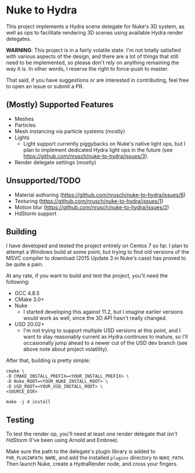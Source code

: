 # Nuke to Hydra

This project implements a Hydra scene delegate for Nuke's 3D system, as well as
ops to facilitate rendering 3D scenes using available Hydra render delegates.

**WARNING**: This project is in a fairly volatile state. I'm not totally
satisfied with various aspects of the design, and there are a lot of things that
still need to be implemented, so please don't rely on anything remaining the way
it is. In other words, I reserve the right to force-push to master.

That said, if you have suggestions or are interested in contributing, feel free
to open an issue or submit a PR.

## (Mostly) Supported Features

- Meshes
- Particles
- Mesh instancing via particle systems (mostly)
- Lights
    - Light support currently piggybacks on Nuke's native light ops, but I plan
    to implement dedicated Hydra light ops in the future (see
    https://github.com/nrusch/nuke-to-hydra/issues/3).
- Render delegate settings (mostly)

## Unsupported/TODO

- Material authoring (https://github.com/nrusch/nuke-to-hydra/issues/6)
- Texturing (https://github.com/nrusch/nuke-to-hydra/issues/1)
- Motion blur (https://github.com/nrusch/nuke-to-hydra/issues/2)
- HdStorm support

## Building

I have developed and tested the project entirely on Centos 7 so far. I plan to
attempt a Windows build at some point, but trying to find old versions of the
MSVC compiler to download (2015 Update 3 in Nuke's case) has proved to be quite
a pain.

At any rate, if you want to build and test the project, you'll need the
following:

- GCC 4.8.5
- CMake 3.0+
- Nuke
    - I started developing this against 11.2, but I imagine earlier versions
    would work as well, since the 3D API hasn't really changed.
- USD 20.02+
    - I'm not trying to support multiple USD versions at this point, and I want
    to stay reasonably current as Hydra continues to mature, so I'll
    occasionally jump ahead to a newer cut of the USD dev branch (see above note
    about project volatility).

After that, building is pretty simple:

```
cmake \
-D CMAKE_INSTALL_PREFIX=<YOUR_INSTALL_PREFIX> \
-D Nuke_ROOT=<YOUR_NUKE_INSTALL_ROOT> \
-D USD_ROOT=<YOUR_USD_INSTALL_ROOT> \
<SOURCE_DIR>

make -j 4 install
```

## Testing

To test the render op, you'll need at least one render delegate that *isn't
HdStorm* (I've been using Arnold and Embree).

Make sure the path to the delegate's plugin library is added to
`PXR_PLUGINPATH_NAME`, and add the installed `plugins` directory to `NUKE_PATH`.
Then launch Nuke, create a HydraRender node, and cross your fingers.
